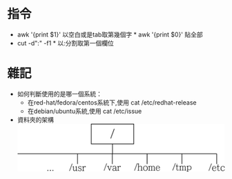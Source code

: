 # 指令
* awk '{print $1}' 以空白或是tab取第幾個字
      * awk '{print $0}' 貼全部
* cut -d":" -f1
      * 以:分割取第一個欄位

# 雜記
* 如何判斷使用的是哪一個系統：
    * 在red-hat/fedora/centos系統下,使用 cat /etc/redhat-release
    * 在debian/ubuntu系統,使用 cat /etc/issue
* 資料夾的架構
![image](https://github.com/peter8995/Linux-Class/blob/108-2/media/Linux.png)

